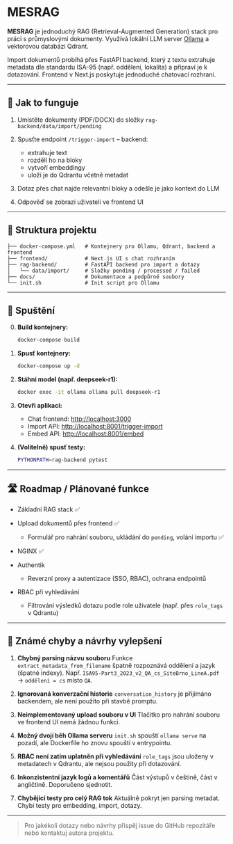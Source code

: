 # MESRAG

**MESRAG** je jednoduchý RAG (Retrieval-Augmented Generation) stack pro práci s průmyslovými dokumenty. Využívá lokální LLM server [Ollama](https://ollama.ai/) a vektorovou databázi Qdrant.

Import dokumentů probíhá přes FastAPI backend, který z textu extrahuje metadata dle standardu ISA-95 (např. oddělení, lokalita) a připraví je k dotazování. Frontend v Next.js poskytuje jednoduché chatovací rozhraní.

---

## 🧠 Jak to funguje

1. Umístěte dokumenty (PDF/DOCX) do složky `rag-backend/data/import/pending`
2. Spusťte endpoint `/trigger-import` – backend:

   * extrahuje text
   * rozdělí ho na bloky
   * vytvoří embeddingy
   * uloží je do Qdrantu včetně metadat
3. Dotaz přes chat najde relevantní bloky a odešle je jako kontext do LLM
4. Odpověď se zobrazí uživateli ve frontend UI

---

## 📂 Struktura projektu

```text
├── docker-compose.yml   # Kontejnery pro Ollamu, Qdrant, backend a frontend
├── frontend/            # Next.js UI s chat rozhraním
├── rag-backend/         # FastAPI backend pro import a dotazy
│   └── data/import/     # Složky pending / processed / failed
├── docs/                # Dokumentace a podpůrné soubory
└── init.sh              # Init script pro Ollamu
```

---

## 🚀 Spuštění
0. **Build kontejnery:**

   ```bash
   docker-compose build
   ```
1. **Spusť kontejnery:**

   ```bash
   docker-compose up -d
   ```

2. **Stáhni model (např. deepseek-r1):**

   ```bash
   docker exec -it ollama ollama pull deepseek-r1
   ```

3. **Otevři aplikaci:**

   * Chat frontend: [http://localhost:3000](http://localhost:3000)
   * Import API: [http://localhost:8001/trigger-import](http://localhost:8001/trigger-import)
   * Embed API: [http://localhost:8001/embed](http://localhost:8001/embed)

4. **(Volitelně) spusť testy:**

   ```bash
   PYTHONPATH=rag-backend pytest
   ```

---

## 🛣️ Roadmap / Plánované funkce

* Základní RAG stack ✅
  
* Upload dokumentů přes frontend ✅
  * Formulář pro nahrání souboru, ukládání do `pending`, volání importu ✅
    
* NGINX ✅
  
* Authentik

  * Reverzní proxy a autentizace (SSO, RBAC), ochrana endpointů
* RBAC při vyhledávání

  * Filtrování výsledků dotazu podle role uživatele (např. přes `role_tags` v Qdrantu)

---

## 🧪 Známé chyby a návrhy vylepšení

1. **Chybný parsing názvu souboru**
   Funkce `extract_metadata_from_filename` špatně rozpoznává oddělení a jazyk (špatné indexy). Např. `ISA95-Part3_2023_v2_QA_cs_SiteBrno_LineA.pdf` → `oddělení = cs` místo `QA`.

2. **Ignorovaná konverzační historie**
   `conversation_history` je přijímáno backendem, ale není použito při stavbě promptu.

3. **Neimplementovaný upload souboru v UI**
   Tlačítko pro nahrání souboru ve frontend UI nemá žádnou funkci.

4. **Možný dvojí běh Ollama serveru**
   `init.sh` spouští `ollama serve` na pozadí, ale Dockerfile ho znovu spouští v entrypointu.

5. **RBAC není zatím uplatněn při vyhledávání**
   `role_tags` jsou uloženy v metadatech v Qdrantu, ale nejsou použity při dotazování.

6. **Inkonzistentní jazyk logů a komentářů**
   Část výstupů v češtině, část v angličtině. Doporučeno sjednotit.

7. **Chybějící testy pro celý RAG tok**
   Aktuálně pokryt jen parsing metadat. Chybí testy pro embedding, import, dotazy.

---

> Pro jakékoli dotazy nebo návrhy přispěj issue do GitHub repozitáře nebo kontaktuj autora projektu.
